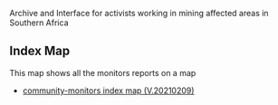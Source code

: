 Archive and Interface for activists working in mining affected areas in Southern Africa

## Index Map
This map shows all the monitors reports on a map

* [community-monitors index map (V.20210209)](https://christofvanwyk.github.io/commnuity-monitors/Map_Index.html "Index Map")
